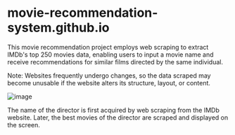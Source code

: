 # movie-recommendation-system.github.io
This movie recommendation project employs web scraping to extract IMDb's top 250 movies data, enabling users to input a movie name and receive recommendations for similar films directed by the same individual.


Note: Websites frequently undergo changes, so the data scraped may become unusable if the website alters its structure, layout, or content.

![image](https://github.com/user-attachments/assets/7e6af562-27b3-44ef-be09-84a300f0166f)

The name of the director is first acquired by web scraping from the IMDb website. Later, the best movies of the director are scraped and displayed on the screen.
